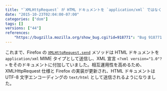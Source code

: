 ```yaml
---
title: "`XMLHttpRequest` が HTML ドキュメントを `application/xml` ではなく `text/html` として送信するようになりました"
date: "2015-10-23T02:04:00-07:00"
categories: ["dom"]
tags: []
versions: ["44"]
references:
    "https://bugzilla.mozilla.org/show_bug.cgi?id=918771": "Bug 918771 - XMLHttpRequest (XHR) send() of an HTML document sends it as application/xml, not text/html"
---
```

これまで、Firefox の [`XMLHttpRequest.send`](https://developer.mozilla.org/ja/docs/Web/API/XMLHttpRequest#send%28%29) メソッドは HTML ドキュメントを `application/xml` MIME タイプとして送信し、XML 宣言 `<?xml version="1.0"?>` をそのドキュメントに付加していました。相互運用性を高めるため、XMLHttpRequest 仕様と Firefox の実装が更新され、HTML ドキュメントは UTF-8 文字エンコーディングの `text/html` として送信されるようになりました。
